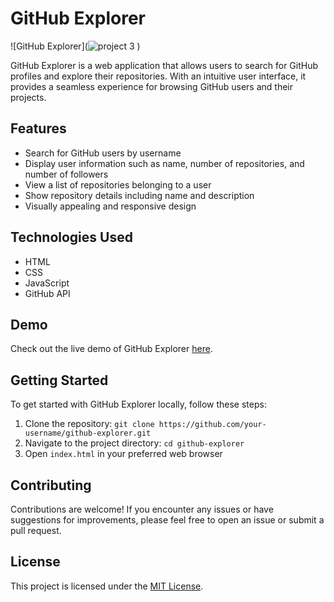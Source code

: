 # GitHub Explorer

![GitHub Explorer](![project 3](https://github.com/lil-Ribhav-Bhatt1012/CodeClause_Github_Explorer/assets/77582313/94e4ecba-24b0-4d12-a7f9-45738e762df2)
)

GitHub Explorer is a web application that allows users to search for GitHub profiles and explore their repositories. With an intuitive user interface, it provides a seamless experience for browsing GitHub users and their projects.

## Features

- Search for GitHub users by username
- Display user information such as name, number of repositories, and number of followers
- View a list of repositories belonging to a user
- Show repository details including name and description
- Visually appealing and responsive design

## Technologies Used

- HTML
- CSS
- JavaScript
- GitHub API

## Demo

Check out the live demo of GitHub Explorer [here](https://githubexplorer11.netlify.app/).

## Getting Started

To get started with GitHub Explorer locally, follow these steps:

1. Clone the repository: `git clone https://github.com/your-username/github-explorer.git`
2. Navigate to the project directory: `cd github-explorer`
3. Open `index.html` in your preferred web browser

## Contributing

Contributions are welcome! If you encounter any issues or have suggestions for improvements, please feel free to open an issue or submit a pull request.

## License

This project is licensed under the [MIT License](LICENSE).

